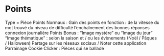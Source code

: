# Points

Type = Pièce
Points Normaux :
Gain des points en fonction : 
de la vitesse du mot trouvé
du niveau de difficulté
l’enchaînement des bonnes réponses
connexion journalière
Points Bonus :
“Image mystère” ou “Image du jour”
“Image thématique” : selon la saison et / ou les évènements (Noël / Pâques / Halloween)
Partage sur les réseaux sociaux / Noter cette application
Parrainage
Cookie Clicker : Pièces qui se ballade
